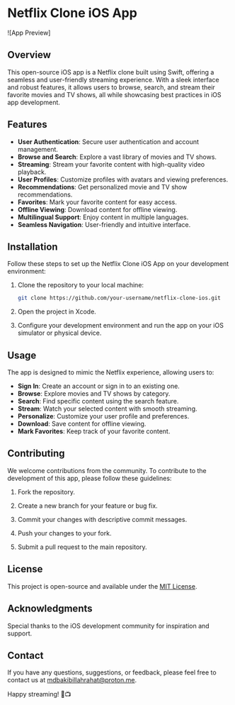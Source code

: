 # Netflix Clone iOS App

![App Preview]

## Overview

This open-source iOS app is a Netflix clone built using Swift, offering a seamless and user-friendly streaming experience. With a sleek interface and robust features, it allows users to browse, search, and stream their favorite movies and TV shows, all while showcasing best practices in iOS app development.

## Features

- **User Authentication**: Secure user authentication and account management.
- **Browse and Search**: Explore a vast library of movies and TV shows.
- **Streaming**: Stream your favorite content with high-quality video playback.
- **User Profiles**: Customize profiles with avatars and viewing preferences.
- **Recommendations**: Get personalized movie and TV show recommendations.
- **Favorites**: Mark your favorite content for easy access.
- **Offline Viewing**: Download content for offline viewing.
- **Multilingual Support**: Enjoy content in multiple languages.
- **Seamless Navigation**: User-friendly and intuitive interface.

## Installation

Follow these steps to set up the Netflix Clone iOS App on your development environment:

1. Clone the repository to your local machine:

   ```bash
   git clone https://github.com/your-username/netflix-clone-ios.git
   ```

2. Open the project in Xcode.

3. Configure your development environment and run the app on your iOS simulator or physical device.

## Usage

The app is designed to mimic the Netflix experience, allowing users to:

- **Sign In**: Create an account or sign in to an existing one.
- **Browse**: Explore movies and TV shows by category.
- **Search**: Find specific content using the search feature.
- **Stream**: Watch your selected content with smooth streaming.
- **Personalize**: Customize your user profile and preferences.
- **Download**: Save content for offline viewing.
- **Mark Favorites**: Keep track of your favorite content.

## Contributing

We welcome contributions from the community. To contribute to the development of this app, please follow these guidelines:

1. Fork the repository.

2. Create a new branch for your feature or bug fix.

3. Commit your changes with descriptive commit messages.

4. Push your changes to your fork.

5. Submit a pull request to the main repository.

## License

This project is open-source and available under the [MIT License](LICENSE).

## Acknowledgments

Special thanks to the iOS development community for inspiration and support.

## Contact

If you have any questions, suggestions, or feedback, please feel free to contact us at [mdbakibillahrahat@proton.me](mailto:mdbakibillahrahat@proton.me).

Happy streaming! 🍿📺
